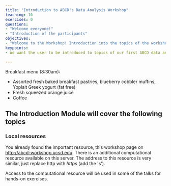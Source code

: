 ```yaml
---
title: "Introduction to ABCD's Data Analysis Workshop"
teaching: 10
exercises: 0
questions:
- "Welcome everyone!"
- "Introduction of the participants"
objectives:
- "Welcome to the Workshop! Introduction into the topics of the workshop and local resources. Introduction of the participants."
keypoints:
- We want the user to be introduced to topics of our first ABCD data analysis workshop and training materials.

---
```


Breakfast menu (8:30am):

- Assorted fresh baked breakfast pastries, blueberry cobbler muffins, Yoplait Greek yogurt (fat free)
- Fresh squeezed orange juice
- Coffee

## The Introduction Module will cover the following topics

### Local resources

You already found the important resource, this workshop page on http://abcd-workshop.ucsd.edu. There is an additional computational resource available on this server. The address to this resource is very similar, just replace http with *https* (add the 's').

Access to the computational resource will be used in some of the talks for hands-on exercises.
